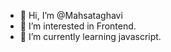 - 👋 Hi, I’m @Mahsataghavi
- 👀 I’m interested in Frontend.
- 🌱 I’m currently learning javascript.
  
  

<!---
Mahsataghavi/Mahsataghavi is a ✨ special ✨ repository because its `README.md` (this file) appears on your GitHub profile.
You can click the Preview link to take a look at your changes.
--->
